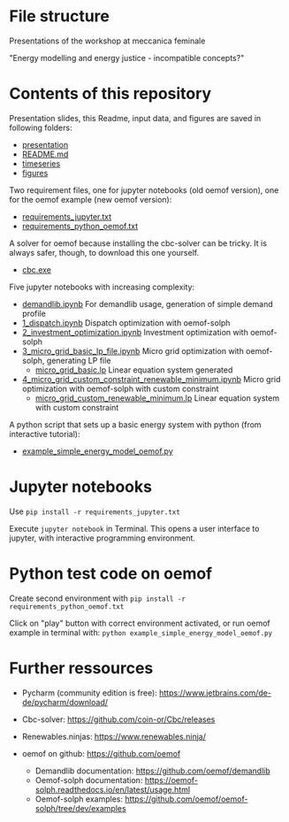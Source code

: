 # File structure

Presentations of the workshop at meccanica feminale

"Energy modelling and energy justice - incompatible concepts?"

# Contents of this repository

Presentation slides, this Readme, input data, and figures are saved in following folders:

- [presentation](presentation)
- [README.md](README.md)
- [timeseries](timeseries)
- [figures](figures)

Two requirement files, one for jupyter notebooks (old oemof version), one for the oemof example (new oemof version): 
- [requirements_jupyter.txt](requirements_jupyter.txt) 
- [requirements_python_oemof.txt](requirements_python_oemof.txt)

A solver for oemof because installing the cbc-solver can be tricky. It is always safer, though, to download this one yourself.
- [cbc.exe](cbc.exe)

Five jupyter notebooks with increasing complexity:
- [demandlib.ipynb](demandlib.ipynb) For demandlib usage, generation of simple demand profile
- [1_dispatch.ipynb](1_dispatch.ipynb) Dispatch optimization with oemof-solph
- [2_investment_optimization.ipynb](2_investment_optimization.ipynb) Investment optimization with oemof-solph
- [3_micro_grid_basic_lp_file.ipynb](3_micro_grid_basic_lp_file.ipynb) Micro grid optimization with oemof-solph, generating LP file
  - [micro_grid_basic.lp](micro_grid_basic.lp) Linear equation system generated 
- [4_micro_grid_custom_constraint_renewable_minimum.ipynb](4_micro_grid_custom_constraint_renewable_minimum.ipynb) Micro grid optimization with oemof-solph with custom constraint
  - [micro_grid_custom_renewable_minimum.lp](micro_grid_custom_renewable_minimum.lp) Linear equation system with custom constraint

A python script that sets up a basic energy system with python (from interactive tutorial):
- [example_simple_energy_model_oemof.py](example_simple_energy_model_oemof.py)

# Jupyter notebooks

Use `pip install -r requirements_jupyter.txt`

Execute `jupyter notebook` in Terminal.
This opens a user interface to jupyter, with interactive programming environment.

# Python test code on oemof

Create second environment with `pip install -r requirements_python_oemof.txt`

Click on "play" button with correct environment activated, or run oemof example in terminal with: `python example_simple_energy_model_oemof.py`

# Further ressources

- Pycharm (community edition is free): https://www.jetbrains.com/de-de/pycharm/download/
- Cbc-solver: https://github.com/coin-or/Cbc/releases

- Renewables.ninjas: https://www.renewables.ninja/
- oemof on github: https://github.com/oemof
  - Demandlib documentation: https://github.com/oemof/demandlib
  - Oemof-solph documentation: https://oemof-solph.readthedocs.io/en/latest/usage.html
  - Oemof-solph examples: https://github.com/oemof/oemof-solph/tree/dev/examples